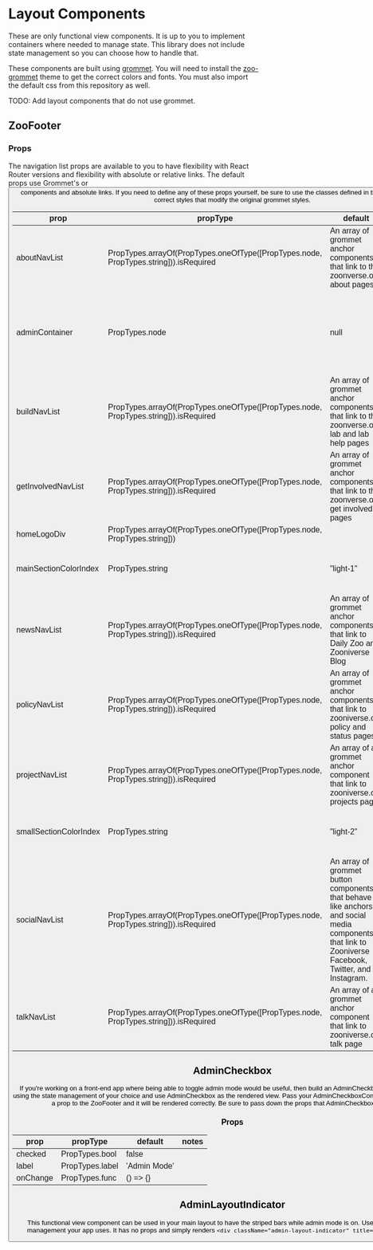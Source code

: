 # Layout Components

These are only functional view components. It is up to you to implement containers where needed to manage state. This library does not include state management so you can choose how to handle that.

These components are built using [grommet](https://grommet.github.io/). You will need to install the [zoo-grommet](https://github.com/zooniverse/zoo-grommet) theme to get the correct colors and fonts. You must also import the default css from this repository as well.

TODO: Add layout components that do not use grommet.

## ZooFooter

### Props

The navigation list props are available to you to have flexibility with React Router versions and flexibility with absolute or relative links. The default props use Grommet's <Anchor /> or <Button /> components and absolute links. If you need to define any of these props yourself, be sure to use the classes defined in the style file to inherit the correct styles that modify the original grommet styles.


| prop                   | propType                                                                              | default                                                                                                                                                  | Notes                                                                                                         |
|------------------------|---------------------------------------------------------------------------------------|----------------------------------------------------------------------------------------------------------------------------------------------------------|---------------------------------------------------------------------------------------------------------------|
| aboutNavList           | PropTypes.arrayOf(PropTypes.oneOfType([PropTypes.node, PropTypes.string])).isRequired | An array of grommet anchor components that link to the zoonverse.org about pages                                                                     |                                                                                                               |
| adminContainer         | PropTypes.node                                                                        | null                                                                                                                                                     | You must provide a container to manage state and pass down the expected props for the AdminCheckbox component |
| buildNavList           | PropTypes.arrayOf(PropTypes.oneOfType([PropTypes.node, PropTypes.string])).isRequired | An array of grommet anchor components that link to the zoonverse.org lab and lab help pages                                                          |                                                                                                               |
| getInvolvedNavList     | PropTypes.arrayOf(PropTypes.oneOfType([PropTypes.node, PropTypes.string])).isRequired | An array of grommet anchor components that link to the zoonverse.org get involved pages                                                              |                                                                                                               |
| homeLogoDiv            | PropTypes.arrayOf(PropTypes.oneOfType([PropTypes.node, PropTypes.string]))            |                                                                                                                                                          |                                                                                                               |
| mainSectionColorIndex  | PropTypes.string                                                                      | "light-1"                                                                                                                                                | This corresponds to a color set in the zoo-grommet theme                                                      |
| newsNavList            | PropTypes.arrayOf(PropTypes.oneOfType([PropTypes.node, PropTypes.string])).isRequired | An array of grommet anchor components that link to Daily Zoo and Zooniverse Blog                                                                     |                                                                                                               |
| policyNavList          | PropTypes.arrayOf(PropTypes.oneOfType([PropTypes.node, PropTypes.string])).isRequired | An array of grommet anchor components that link to zooniverse.org policy and status pages                                                            |                                                                                                               |
| projectNavList         | PropTypes.arrayOf(PropTypes.oneOfType([PropTypes.node, PropTypes.string])).isRequired | An array of a grommet anchor component that link to zooniverse.org projects page                                                                     |                                                                                                               |
| smallSectionColorIndex | PropTypes.string                                                                      | "light-2"                                                                                                                                                | This corresponds to a color set in the zoo-grommet theme                                                      |
| socialNavList          | PropTypes.arrayOf(PropTypes.oneOfType([PropTypes.node, PropTypes.string])).isRequired | An array of grommet button components that behave like anchors and social media components that link to Zooniverse Facebook, Twitter, and Instagram. |                                                                                                               |
| talkNavList            | PropTypes.arrayOf(PropTypes.oneOfType([PropTypes.node, PropTypes.string])).isRequired | An array of a grommet anchor component that link to zooniverse.org talk page                                                                         |                                                                                                               |

## AdminCheckbox

If you're working on a front-end app where being able to toggle admin mode would be useful, then build an AdminCheckboxContainer component using the state management of your choice and use AdminCheckbox as the rendered view. Pass your AdminCheckboxContainer component down as a prop to the ZooFooter and it will be rendered correctly. Be sure to pass down the props that AdminCheckbox is expecting.

### Props

| prop     | propType        | default      | notes |
|----------|-----------------|--------------|-------|
| checked  | PropTypes.bool  | false        |       |
| label    | PropTypes.label | 'Admin Mode' |       |
| onChange | PropTypes.func  | () => {}     |       |

## AdminLayoutIndicator

This functional view component can be used in your main layout to have the striped bars while admin mode is on. Use it with whatever state management your app uses. It has no props and simply renders `<div className="admin-layout-indicator" title="Admin mode on!" />`


